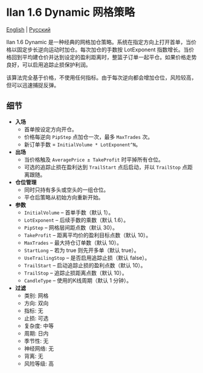 # Ilan 1.6 Dynamic 网格策略
[English](README.md) | [Русский](README_ru.md)

Ilan 1.6 Dynamic 是一种经典的网格加仓策略。系统在指定方向上打开首单，当价格以固定步长逆向运动时加仓。每次加仓的手数按 LotExponent 指数增长。当价格回到平均建仓价并达到设定的盈利距离时，整篮子订单一起平仓。如果价格走势良好，可以启用追踪止损保护利润。

该算法完全基于价格，不使用任何指标。由于每次逆向都会增加仓位，风险较高，但可以迅速捕捉反弹。

## 细节

- **入场**
  - 首单按设定方向开仓。
  - 价格每逆向 `PipStep` 点加仓一次，最多 `MaxTrades` 次。
  - 新订单手数 = `InitialVolume * LotExponent^N`。
- **出场**
  - 当价格触及 `AveragePrice ± TakeProfit` 时平掉所有仓位。
  - 可选的追踪止损在盈利达到 `TrailStart` 点后启动，并以 `TrailStop` 点距离跟随。
- **仓位管理**
  - 同时只持有多头或空头的一组仓位。
  - 平仓后策略从初始方向重新开始。
- **参数**
  - `InitialVolume` – 首单手数（默认 1）。
  - `LotExponent` – 后续手数的乘数（默认 1.6）。
  - `PipStep` – 网格层间距点数（默认 30）。
  - `TakeProfit` – 距离平均价的盈利目标点数（默认 10）。
  - `MaxTrades` – 最大持仓订单数（默认 10）。
  - `StartLong` – 若为 true 则先开多单（默认 true）。
  - `UseTrailingStop` – 是否启用追踪止损（默认 false）。
  - `TrailStart` – 启动追踪止损的盈利点数（默认 10）。
  - `TrailStop` – 追踪止损距离点数（默认 10）。
  - `CandleType` – 使用的K线周期（默认 1 分钟）。
- **过滤**
  - 类别: 网格
  - 方向: 双向
  - 指标: 无
  - 止损: 可选
  - 复杂度: 中等
  - 周期: 日内
  - 季节性: 无
  - 神经网络: 无
  - 背离: 无
  - 风险等级: 高

